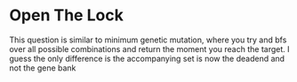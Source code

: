 # Open The Lock

This question is similar to minimum genetic mutation, where you try and bfs over all possible combinations and return the moment you reach the target. I guess the only difference is the accompanying set is now the deadend and not the gene bank

